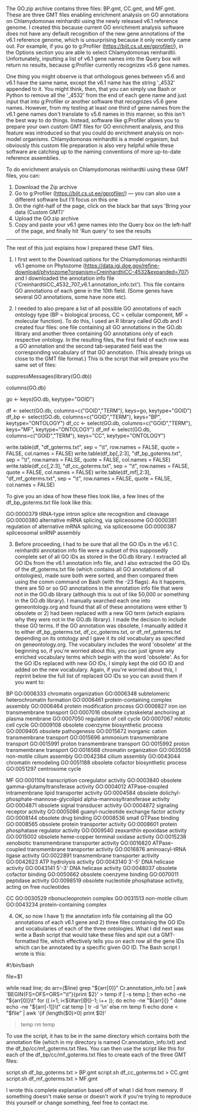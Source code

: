 The GO.zip archive contains three files: BP.gmt, CC.gmt, and MF.gmt. These are three GMT files enabling enrichment analysis on GO annotations on Chlamydomonas reinhardtii using the newly released v6.1 reference genome. I created this because current GO enrichment analysis software does not have any default recognition of the new gene annotations of the v6.1 reference genome, which is unsurprising because it only recently came out. For example, if you go to g:Profiler (https://biit.cs.ut.ee/gprofiler/), in the Options section you are able to select Chlamydomonas reinhardtii. Unfortunately, inputting a list of v6.1 gene names into the Query box will return no results, because g:Profiler currently recognizes v5.6 gene names.

One thing you might observe is that orthologous genes between v5.6 and v6.1 have the same name, except the v6.1 name has the string '_4532' appended to it. You might think, then, that you can simply use Bash or Python to remove all the '_4532' from the end of each gene name and just input that into g:Profiler or another software that recognizes v5.6 gene names. However, from my testing at least one third of gene names from the v6.1 gene names don't translate to v5.6 names in this manner, so this isn't the best way to do things. Instead, software like g:Profiler allows you to prepare your own custom GMT files for GO enrichment analysis, and this feature was introduced so that you could do enrichment analysis on non-model organisms. Chlamydomonas reinhardtii is a model organism, but obviously this custom file preparation is also very helpful while these software are catching up to the naming conventions of more up-to-date reference assemblies.

To do enrichment analysis on Chlamydomonas reinhardtii using these GMT files, you can:
1. Download the Zip archive
2. Go to g:Profiler (https://biit.cs.ut.ee/gprofiler/) — you can also use a different software but I'll focus on this one
3. On the right-half of the page, click on the black bar that says 'Bring your data (Custom GMT)'
4. Upload the GO.zip archive
5. Copy and paste your v6.1 gene names into the Query box on the left-half of the page, and finally hit 'Run query' to see the results




______________________________

The rest of this just explains how I prepared these GMT files. 

1) I first went to the Download options for the Chlamydomonas reinhardtii v6.1 genome on Phytozome (https://data.jgi.doe.gov/refine-download/phytozome?organism=CreinhardtiiCC-4532&expanded=707) and I downloaded the annotation info file ('CreinhardtiiCC_4532_707_v6.1.annotation_info.txt'). This file contains GO annotations of each gene in the 10th field. (Some genes have several GO annotations, some have none etc).

2) I needed to also prepare a list of all possible GO annotations of each ontology type (BP = biological process, CC = cellular component, MF = molecular function). To do this, I used an R library called GO.db and I created four files: one file containing all GO annotations in the GO.db library and another three containing GO annotations only of each respective ontology. In the resulting files, the first field of each row was a GO annotation and the second tab-separated field was the corresponding vocabulary of that GO annotation. (This already brings us close to the GMT file format.) This is the script that will prepare you the same set of files:

suppressMessages(library(GO.db))

columns(GO.db)

go <- keys(GO.db, keytype="GOID")

df <- select(GO.db, columns=c("GOID","TERM"), keys=go, keytype="GOID")
df_bp <- select(GO.db, columns=c("GOID","TERM"), keys="BP", keytype="ONTOLOGY")
df_cc <- select(GO.db, columns=c("GOID","TERM"), keys="MF", keytype="ONTOLOGY")
df_mf <- select(GO.db, columns=c("GOID","TERM"), keys="CC", keytype="ONTOLOGY")

write.table(df, "df_goterms.txt", sep = "\t", row.names = FALSE, quote = FALSE, col.names = FALSE)
write.table(df_bp[,2:3], "df_bp_goterms.txt", sep = "\t", row.names = FALSE, quote = FALSE, col.names = FALSE)
write.table(df_cc[,2:3], "df_cc_goterms.txt", sep = "\t", row.names = FALSE, quote = FALSE, col.names = FALSE)
write.table(df_mf[,2:3], "df_mf_goterms.txt", sep = "\t", row.names = FALSE, quote = FALSE, col.names = FALSE)

To give you an idea of how these files look like, a few lines of the df_bp_goterms.txt file look like this:

GO:0000379	tRNA-type intron splice site recognition and cleavage
GO:0000380	alternative mRNA splicing, via spliceosome
GO:0000381	regulation of alternative mRNA splicing, via spliceosome
GO:0000387	spliceosomal snRNP assembly

3) Before proceeding, I had to be sure that all the GO IDs in the v6.1 C. reinhardtii annotation info file were a subset of this supposedly complete set of all GO IDs as stored in the GO.db library. I extracted all GO IDs from the v6.1 annotation info file, and I also extracted the GO IDs of the df_goterms.txt file (which contains all GO annotations of all ontologies), made sure both were sorted, and then compared them using the comm command on Bash (with the -23 flags). As it happens, there are 50 or so GO annotations in the annotation info file that were not in the GO.db library (although this is out of like 50,000 or something in the GO.db library). I manually searched each one into geneontology.org and found that all of these annotations were either 1) obsolete or 2) had been replaced with a new GO term (which explains why they were not in the GO.db library). I made the decision to include these GO terms. If the GO annotation was obsolete, I manually added it to either df_bp_goterms.txt, df_cc_goterms.txt, or df_mf_goterms.txt depending on its ontology and I gave it its old vocabulary as specified on geneontology.org. The vocabulary includes the word 'obsolete' at the beginning so, if you're worried about this, you can just ignore any enriched vocabulary terms which begin with the word 'obsolete'. As for the GO IDs replaced with new GO IDs, I simply kept the old GO ID and added on the new vocabulary. Again, if you're worried about this, I reprint below the full list of replaced GO IDs so you can avoid them if you want to:

BP
GO:0006333	chromatin organization
GO:0006348	subtelomeric heterochromatin formation
GO:0006461	protein-containing complex assembly
GO:0006464	protein modification process
GO:0006827	iron ion transmembrane transport
GO:0007016	obsolete cytoskeletal anchoring at plasma membrane
GO:0007050	regulation of cell cycle
GO:0007067	mitotic cell cycle
GO:0009108	obsolete coenzyme biosynthetic process
GO:0009405	obsolete pathogenesis
GO:0015672	inorganic cation transmembrane transport
GO:0015696	ammonium transmembrane transport
GO:0015991	proton transmembrane transport
GO:0015992	proton transmembrane transport
GO:0016568	chromatin organization
GO:0035058	non-motile cilium assembly
GO:0042384	cilium assembly
GO:0043044	chromatin remodeling
GO:0051188	obsolete cofactor biosynthetic process
GO:0051297	centrosome cycle

MF
GO:0001104	transcription coregulator activity
GO:0003840	obsolete gamma-glutamyltransferase activity
GO:0004012	ATPase-coupled intramembrane lipid transporter activity
GO:0004584	obsolete dolichyl-phosphate-mannose-glycolipid alpha-mannosyltransferase activity
GO:0004871	obsolete signal transducer activity
GO:0004872	signaling receptor activity
GO:0005086	guanyl-nucleotide exchange factor activity
GO:0008144	obsolete drug binding
GO:0008536	small GTPase binding
GO:0008565	obsolete protein transporter activity
GO:0008601	protein phosphatase regulator activity
GO:0009540	zeaxanthin epoxidase activity
GO:0015002	obsolete heme-copper terminal oxidase activity
GO:0015238	xenobiotic transmembrane transporter activity
GO:0016820	ATPase-coupled transmembrane transporter activity
GO:0016876	aminoacyl-tRNA ligase activity
GO:0022891	transmembrane transporter activity
GO:0042623	ATP hydrolysis activity
GO:0043140	3'-5' DNA helicase activity
GO:0043141	5'-3' DNA helicase activity
GO:0048037	obsolete cofactor binding
GO:0050662	obsolete coenzyme binding
GO:0070011	peptidase activity
GO:0098519	obsolete nucleotide phosphatase activity, acting on free nucleotides

CC
GO:0030529	ribonucleoprotein complex
GO:0031513	non-motile cilium
GO:0043234	protein-containing complex


4) OK, so now I have 1) the annotation info file containing all the GO annotations of each v6.1 gene and 2) three files containing the GO IDs and vocabularies of each of the three ontologies. What I did next was write a Bash script that would take these files and spit out a GMT-formatted file, which effectively tells you on each row all the gene IDs which can be annotated by a specific given GO ID. The Bash script I wrote is this:

#!/bin/bash

file=$1

while read line; do
  arr=($line)
  grep "${arr[0]}" Cr.annotation_info.txt | awk 'BEGIN{FS=OFS=ORS="\t"}{print $2}' > temp
  if [ -s temp ]; then
  echo -ne "${arr[0]}\t"
  for (( i=1; i<${#arr[@]}-1; i++ )); do
    echo -ne "${arr[i]} "
  done
  echo -ne "${arr[-1]}\t"
        cat temp | tr -d '\n'
  else
        rm temp
  fi
  echo
done < "$file" | awk '{if (length($0)>0) print $0}'

>temp
rm temp


To use the script, it has to be in the same directory which contains both the annotation file (which in my directory is named Cr.annotation_info.txt) and the df_bp/cc/mf_goterms.txt files. You can then use the script like this for each of the df_bp/cc/mf_goterms.txt files to create each of the three GMT files:

script.sh df_bp_goterms.txt > BP.gmt
script.sh df_cc_goterms.txt > CC.gmt
script.sh df_mf_goterms.txt > MF.gmt


I wrote this complete explanation based off of what I did from memory. If something doesn't make sense or doesn't work if you're trying to reproduce this yourself or change something, feel free to contact me.

